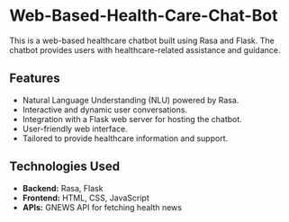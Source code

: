 # Web-Based-Health-Care-Chat-Bot

This is a web-based healthcare chatbot built using Rasa and Flask. The chatbot provides users with healthcare-related assistance and guidance.

## Features

- Natural Language Understanding (NLU) powered by Rasa.
- Interactive and dynamic user conversations.
- Integration with a Flask web server for hosting the chatbot.
- User-friendly web interface.
- Tailored to provide healthcare information and support.
## Technologies Used

- **Backend:** Rasa, Flask
- **Frontend:** HTML, CSS, JavaScript
- **APIs:** GNEWS API for fetching health news
